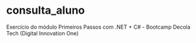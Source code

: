 # consulta_aluno
Exercício do módulo Primeiros Passos com .NET + C# - Bootcamp Decola Tech (Digital Innovation One)
